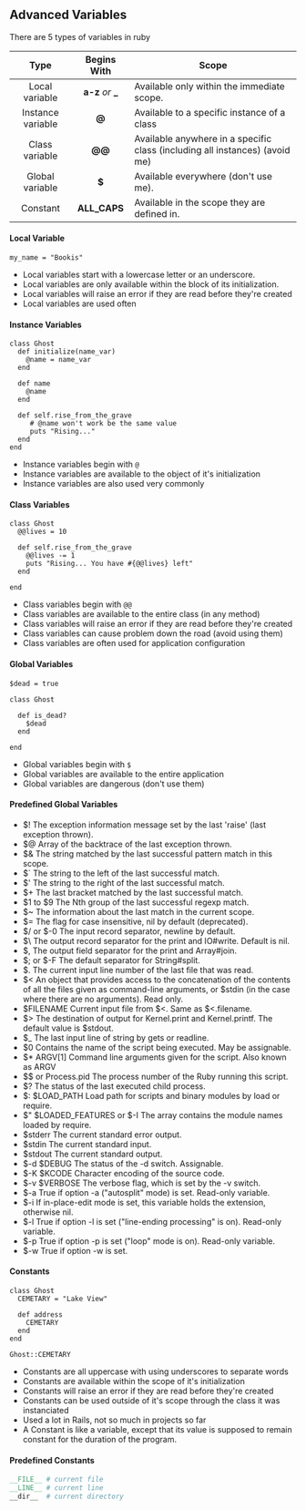 ## Advanced Variables

There are 5 types of variables in ruby


| Type             | Begins With  | Scope                                          |
|:----------------:|:------------------:|------------------------------------------|
|Local variable    | **a-z** *or* **_** | Available only within the immediate scope.
|Instance variable | **@**              | Available to a specific instance of a class
|Class variable    | **@@**             | Available anywhere in a specific class (including all instances) (avoid me)
|Global variable   | **$**              | Available everywhere (don't use me).
|Constant  | **ALL_CAPS**       | Available in the scope they are defined in.

#### Local Variable

    my_name = "Bookis"

- Local variables start with a lowercase letter or an underscore.
- Local variables are only available within the block of its initialization.
- Local variables will raise an error if they are read before they're created
- Local variables are used often

#### Instance Variables

    class Ghost
      def initialize(name_var)
        @name = name_var
      end

      def name
        @name
      end

      def self.rise_from_the_grave
         # @name won't work be the same value
         puts "Rising..."
      end
    end

- Instance variables begin with `@`
- Instance variables are available to the object of it's initialization
- Instance variables are also used very commonly

#### Class Variables

    class Ghost
      @@lives = 10

      def self.rise_from_the_grave
        @@lives -= 1
        puts "Rising... You have #{@@lives} left"
      end

    end

- Class variables begin with `@@`
- Class variables are available to the entire class (in any method)
- Class variables will raise an error if they are read before they're created
- Class variables can cause problem down the road (avoid using them)
- Class variables are often used for application configuration

#### Global Variables

    $dead = true

    class Ghost

      def is_dead?
        $dead
      end

    end

- Global variables begin with `$`
- Global variables are available to the entire application
- Global variables are dangerous (don't use them)

#### Predefined Global Variables

- $!		The exception information message set by the last 'raise' (last exception thrown).
- $@		Array of the backtrace of the last exception thrown.
- $&		The string matched by the last successful pattern match in this scope.
- $`		The string to the left of the last successful match.
- $'		The string to the right of the last successful match.
- $+		The last bracket matched by the last successful match.
- $1 to $9		The Nth group of the last successful regexp match.
- $~		The information about the last match in the current scope.
- $=		The flag for case insensitive, nil by default (deprecated).
- $/	 or $-0	The input record separator, newline by default.
- $\		The output record separator for the print and IO#write. Default is nil.
- $,		The output field separator for the print and Array#join.
- $;	 or $-F	The default separator for String#split.
- $.		The current input line number of the last file that was read.
- $<		An object that provides access to the concatenation of the contents of all the files given as command-line arguments, or $stdin (in the case where there are no arguments). Read only.
- $FILENAME		Current input file from $<. Same as $<.filename.
- $>		The destination of output for Kernel.print and Kernel.printf. The default value is $stdout.
- $_		The last input line of string by gets or readline.
- $0		Contains the name of the script being executed. May be assignable.
- $*	ARGV[1]	Command line arguments given for the script. Also known as ARGV
- $$	 or Process.pid	The process number of the Ruby running this script.
- $?		The status of the last executed child process.
- $:	$LOAD_PATH	Load path for scripts and binary modules by load or require.
- $"	$LOADED_FEATURES or $-I	The array contains the module names loaded by require.
- $stderr		The current standard error output.
- $stdin		The current standard input.
- $stdout		The current standard output.
- $-d	$DEBUG	The status of the -d switch. Assignable.
- $-K	$KCODE	Character encoding of the source code.
- $-v	$VERBOSE	The verbose flag, which is set by the -v switch.
- $-a		True if option -a ("autosplit" mode) is set. Read-only variable.
- $-i		If in-place-edit mode is set, this variable holds the extension, otherwise nil.
- $-l		True if option -l is set ("line-ending processing" is on). Read-only variable.
- $-p		True if option -p is set ("loop" mode is on). Read-only variable.
- $-w		True if option -w is set.

#### Constants

    class Ghost
      CEMETARY = "Lake View"

      def address
        CEMETARY
      end
    end

    Ghost::CEMETARY

- Constants are all uppercase with using underscores to separate words
- Constants are available within the scope of it's initialization
- Constants will raise an error if they are read before they're created
- Constants can be used outside of it's scope through the class it was instanciated
- Used a lot in Rails, not so much in projects so far
- A Constant is like a variable, except that its value is supposed to remain constant for the duration of the program.

#### Predefined Constants

```ruby
__FILE__ # current file
__LINE__ # current line
__dir__  # current directory
```
